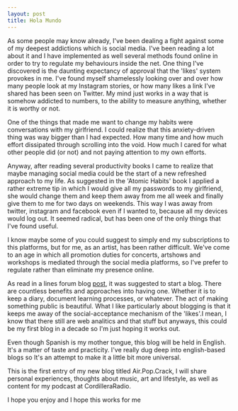 ```yaml
---
layout: post
title: Hola Mundo
---
```


As some people may know already, I've been dealing a fight against some of my deepest addictions which is social media. I've been reading a lot about it and I have implemented as well several methods found online in order to try to regulate my behaviours inside the net. One thing I've discovered is the daunting expectancy of approval that the 'likes' system provokes in me. I've found myself shamelessly looking over and over how many people look at my Instagram stories, or how many likes a link I've shared has been seen on Twitter. My mind just works in a way that is somehow addicted to numbers, to the ability to measure anything, whether it is worthy or not. 

One of the things that made me want to change my habits were conversations with my girlfriend. I could realize that this anxiety-driven thing was way bigger than I had expected. How many time and how much effort dissipated through scrolling into the void. How much I cared for what other people did (or not) and not paying attention to my own efforts.

Anyway, after reading several productivity books I came to realize that maybe managing social media could be the start of a new refreshed approach to my life. As suggested in the 'Atomic Habits' book I applied a rather extreme tip in which I would give all my passwords to my girlfriend, she would change them and keep them away from me all week and finally give them to me for two days on weekends. This way I was away from twitter, instagram and facebook even if I wanted to, because all my devices would log out. It seemed radical, but has been one of the only things that I've found useful. 

I know maybe some of you could suggest to simply end my subscriptions to this platforms, but for me, as an artist, has been rather difficult. We've come to an age in which all promotion duties for concerts, artshows and workshops is mediated through the social media platforms, so I've prefer to regulate rather than eliminate my presence online.

As read in a lines forum blog [post](https://llllllll.co/t/please-share-start-your-blog-s/23332), it was suggested to start a blog. There are countless benefits and approaches into having one. Whether it is to keep a diary, document learning processes, or whatever. The act of making something public is beautiful. What I like particularly about blogging is that it keeps me away of the social-acceptance mechanism of the 'likes'.I mean, I know that there still are web analitics and that stuff but anyways, this could be my first blog in a decade so I'm just hoping it works out.

Even though Spanish is my mother tongue, this blog will be held in English. It's a matter of taste and practicity. I've really dug deep into english-based blogs so It's an attempt to make it a little bit more universal.

This is the first entry of my new blog titled Air.Pop.Crack, I will share personal experiences, thoughts about music, art and lifestyle, as well as content for my podcast at CordilleraRadio.

I hope you enjoy and I hope this works for me


